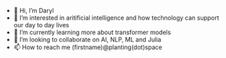 - 👋 Hi, I’m Daryl
- 👀 I’m interested in aritificial intelligence and how technology can support our day to day lives
- 🌱 I’m currently learning more about transformer models
- 💞️ I’m looking to collaborate on AI, NLP, ML and Julia
- 📫 How to reach me (firstname)@planting(dot)space

<!---
daryljamesb/daryljamesb is a ✨ special ✨ repository because its `README.md` (this file) appears on your GitHub profile.
You can click the Preview link to take a look at your changes.
--->
